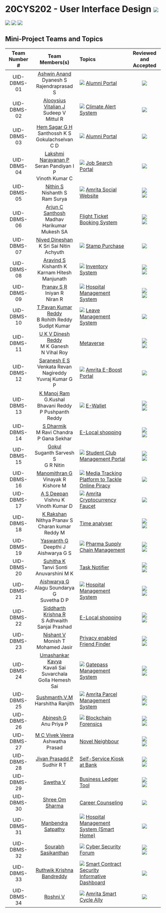 # 20CYS202 - User Interface Design ![](https://img.shields.io/badge/-Live-brightgreen)
![](https://img.shields.io/badge/Batch-21CYS-lightgreen) ![](https://img.shields.io/badge/UG-blue) ![](https://img.shields.io/badge/Subject-UID-blue)

## Mini-Project Teams and Topics

| Team Number # | Team Members(s) | Topics | Reviewed and Accepted | 
|:-------------:|:---------------:|:------|:-----------------------:|
| UID-DBMS-01 | [Ashwin Anand](https://ashuvwxyz.github.io/20CYS202-UID/Mini-Project) <br> Dyanesh S <br> Rajendraprasad S |  ![](https://img.shields.io/badge/Dept-blue) [Alumni Portal](Mini-Project/1) | ![](https://img.shields.io/badge/Completed-darkgreen) <br/>  | 
| UID-DBMS-02 | [Alooysius Vitalian J](https://vitalian2021.github.io/20CYS202-UID/Mini-Project) <br> Sudeep V <br> Mittul R | ![](https://img.shields.io/badge/BRIG-purple) [Climate Alert System](Mini-Project/2) | ![](https://img.shields.io/badge/Accepted-green) <br/>  |
| UID-DBMS-03 | [Hem Sagar G H](https://hemsagar11.github.io/20CYS202-UID/Mini-Project) <br> Santhossh K S <br> Gokulachselvan C D | ![](https://img.shields.io/badge/Dept-blue) [Alumni Portal](Mini-Project/3) | ![](https://img.shields.io/badge/Accepted-green) <br/>  |
| UID-DBMS-04 | [Lakshmi Narayanan P](https://lakshminarayan-p.github.io/20CYS202-UID/Mini-Project) <br> Seran Pandiyan I P <br> Vinoth Kumar C| ![](https://img.shields.io/badge/Dept-blue) [Job Search Portal](Mini-Project/4) | ![](https://img.shields.io/badge/Accepted-green) <br/>  |
| UID-DBMS-05 | [Nithin S](https://ronin7823.github.io/20CYS202-UID/Mini-Project) <br> Nishanth S <br> Ram Surya | ![](https://img.shields.io/badge/Univ-darkblue) [Amrita Social Website](Mini-Project/5) |  ![](https://img.shields.io/badge/Accepted-green) <br/>  ![](https://img.shields.io/badge/Major_Corrections-tomato) |
| UID-DBMS-06 | [Arjun C Santhosh](https://arjun013H.github.io/20CYS202-UID/Mini-Project) <br> Madhav Harikumar <br> Mukesh SA | [Flight Ticket Booking System](Mini-Project/6) | ![](https://img.shields.io/badge/Accepted-green) <br/>  ![](https://img.shields.io/badge/Major_Corrections-tomato) |
| UID-DBMS-07 | [Nived Dineshan](https://nivedd.github.io/20CYS202-UID/Mini-Project) <br> K Sri Sai Nitin <br> Achyuth | ![](https://img.shields.io/badge/BRIG-purple) [Stamp Purchase](Mini-Project/7) |  ![](https://img.shields.io/badge/Completed-darkgreen) <br/>   |
| UID-DBMS-08 | [Aravind S](https://aravind0347.github.io/20CYS202-UID/Mini-Project) <br> Kishanth K <br> Karnam Hitesh Manjunath | ![](https://img.shields.io/badge/BRIG-purple) [Inventory System](Mini-Project/8) | ![](https://img.shields.io/badge/Accepted-green) <br/>  ![](https://img.shields.io/badge/Major_Corrections-tomato) |
| UID-DBMS-09 | [Pranav S R](https://pranav10112003.github.io/20CYS202-UID/Mini-Project) <br> Iniyan R <br> Niran  R | ![](https://img.shields.io/badge/BRIG-purple) [Hospital Management System](Mini-Project/9) | ![](https://img.shields.io/badge/Accepted-green) <br/>  ![](https://img.shields.io/badge/Major_Corrections-tomato) |
| UID-DBMS-10 | [T Pavan Kumar Reddy](https://tpavankumarreddy.github.io/20CYS202-UID/Mini-Project) <br> B Rohith Reddy  <br> Sudipt Kumar | ![](https://img.shields.io/badge/BRIG-purple) [Leave Management System](Mini-Project/10) |  ![](https://img.shields.io/badge/Completed-darkgreen) <br/>  |
| UID-DBMS-11 | [U K V Dinesh Reddy](https://dineshredddy4512.github.io/20CYS202-UID/Mini-Project) <br> M K Ganesh <br> N Vihal Roy | [Metaverse](Mini-Project/11) | ![](https://img.shields.io/badge/Accepted-green) <br/>  ![](https://img.shields.io/badge/Major_Corrections-tomato) |
| UID-DBMS-12 | [Saranesh E S](https://saranesh296.github.io/20CYS202-UID/Mini-Project) <br> Venkata Revan Nagireddy <br> Yuvraj Kumar G P | ![](https://img.shields.io/badge/Univ-darkblue) [Amrita E-Boost Portal](Mini-Project/12) | ![](https://img.shields.io/badge/Accepted-green) <br/> |
| UID-DBMS-13 | [K Manoj Ram](https://manojram8.github.io/20CYS202-UID/Mini-Project) <br> G.Kushal Bhavani Reddy <br> P Pushpanth Reddy | ![](https://img.shields.io/badge/Univ-darkblue) [E-Wallet](Mini-Project/13) | ![](https://img.shields.io/badge/Accepted-green) <br/>  ![](https://img.shields.io/badge/Major_Corrections-tomato) |
| UID-DBMS-14 | [S Dharmik](https://dharmik03scoob.github.io/20CYS202-UID/Mini-Project) <br> M Ravi Chandra <br> P Gana Sekhar| [E-Local shopping](Mini-Project/14) | ![](https://img.shields.io/badge/Accepted-green) <br/>  ![](https://img.shields.io/badge/Minor_Corrections-purple)
| UID-DBMS-15 | [Gokul](https://gokul2003g.github.io/20CYS202-UID/Mini-Project) <br> Suganth Sarvesh S <br> G R Nitin | ![](https://img.shields.io/badge/Univ-darkblue) [Student Club Management Portal](Mini-Project/15) | ![](https://img.shields.io/badge/Accepted-green) <br/>  ![](https://img.shields.io/badge/Minor_Corrections-purple) |
| UID-DBMS-16 | [Manomithran G](https://0xaL4te.github.io/20CYS202-UID/Mini-Project) <br> Vinayak R <br> Kishore M | ![](https://img.shields.io/badge/BRIG-purple) [Media Tracking Platform to Tackle Online Piracy](Mini-Project/16)  |  ![](https://img.shields.io/badge/Accepted-green) <br/> |
| UID-DBMS-17 | [A S Deepan](https://infamousdegen.github.io/20CYS202-UID/Mini-Project) <br> Vishnu K <br> Vinoth Kumar D | ![](https://img.shields.io/badge/BRIG-purple) [Amrita Cryptocurrency Faucet](Mini-Project/17) | ![](https://img.shields.io/badge/Accepted-green) <br/> |
| UID-DBMS-18 | [K Rakshan](https://rakshan-k.github.io/20CYS202-UID/Mini-Project) <br> Nithya Pranav S <br> Charan kumar Reddy M | [Time analyser](Mini-Project/18) | ![](https://img.shields.io/badge/Accepted-green) <br/>  ![](https://img.shields.io/badge/Major_Corrections-tomato) |
| UID-DBMS-19 | [Yaswanth G](https://yaswanth-12.github.io/20CYS202-UID/Mini-Project) <br> Deepthi J <br> Aishwarya G S | ![](https://img.shields.io/badge/BRIG-purple) [Pharma Supply Chain Management](Mini-Project/19) | ![](https://img.shields.io/badge/Accepted-green) <br/>  ![](https://img.shields.io/badge/Minor_Corrections-purple) | 
| UID-DBMS-20 | [Suhitha K](https://ssuhitha.github.io/20CYS202-UID/Mini-Project) <br> Tanvi Sonti <br> Anuvarshini M K | [Task Notifier](Mini-Project/20) | ![](https://img.shields.io/badge/Accepted-green) <br/>  ![](https://img.shields.io/badge/Minor_Corrections-purple) |
| UID-DBMS-21 | [Aishwarya G](https://aishwarya2004g.github.io/20CYS202-UID/Mini-Project) <br> Alagu Soundarya G <br> Suvetha D P | ![](https://img.shields.io/badge/BRIG-purple) [Hospital Management System](Mini-Project/21) | ![](https://img.shields.io/badge/Accepted-green) <br/>  ![](https://img.shields.io/badge/Minor_Corrections-purple) |
| UID-DBMS-22 | [Siddharth Krishna R](https://siddharthkrishna-r.github.io/20CYS202-UID/Mini-Project) <br> S Adhwaith <br> Sanjai Prashad | [E-Local shopping](Mini-Project/22) | ![](https://img.shields.io/badge/Accepted-green) <br/>  ![](https://img.shields.io/badge/Major_Corrections-tomato) |
| UID-DBMS-23 | [Nishant V](https://nishantv2.github.io/20CYS202-UID/Mini-Project) <br> Monish T <br> Mohamed Jasir | [Privacy enabled Friend Finder](Mini-Project/23) | ![](https://img.shields.io/badge/Accepted-green) <br/>  ![](https://img.shields.io/badge/Major_Corrections-tomato) |
| UID-DBMS-24 | [Umashankar Kavya](https://umashankarkavya.github.io/20CYS202-UID/Mini-Project) <br> Kavali Sai Suvarchala <br> Golla Hemesh Sai | ![](https://img.shields.io/badge/Univ-darkblue) [Gatepass Management System](Mini-Project/24) | ![](https://img.shields.io/badge/Accepted-green) <br/>  ![](https://img.shields.io/badge/Major_Corrections-tomato) |
| UID-DBMS-25 |  [Sushmanth.V.M](https://Sushmanthvm.github.io/20CYS202-UID/Mini-Project) <br> Harshitha Ranjith  | ![](https://img.shields.io/badge/Univ-darkblue) [Amrita Parcel Management System](Mini-Project/25) |  ![](https://img.shields.io/badge/Accepted-green) <br/>  ![](https://img.shields.io/badge/Minor_Corrections-purple) |
| UID-DBMS-26 | [Abinesh G](https://abi-008.github.io/20CYS202-UID/Mini-Project) <br> Anu Priya P | ![](https://img.shields.io/badge/BRIG-purple) [Blockchain Forensics](Mini-Project/26) | ![](https://img.shields.io/badge/Accepted-green) <br/>  ![](https://img.shields.io/badge/Major_Corrections-tomato) | 
| UID-DBMS-27 | [M C Vivek Veera](https://vivek-veera.github.io/20CYS202-UID/Mini-Project) <br> Ashwatha Prasad | [Novel Neighbour](Mini-Project/27) | ![](https://img.shields.io/badge/Accepted-green) <br/>  ![](https://img.shields.io/badge/Major_Corrections-tomato) |
| UID-DBMS-28 | [Jivan Prasadd P](https://jivanprasadd.github.io/20CYS202-UID/Mini-Project) <br> Sudhir R T | [Self-Service Kiosk at Bank](Mini-Project/28) | ![](https://img.shields.io/badge/Accepted-green) <br/>  ![](https://img.shields.io/badge/Major_Corrections-tomato) |
| UID-DBMS-29 | [Swetha V](https://swethav79.github.io/20CYS202-UID/Mini-Project) | [Business Ledger Tool](Mini-Project/29) | ![](https://img.shields.io/badge/Accepted-green) <br/>  ![](https://img.shields.io/badge/Major_Corrections-tomato) |
| UID-DBMS-30 | [Shree Om Sharma](https://shreeom03.github.io/20CYS202-UID/Mini-Project) | [Career Counseling](Mini-Project/30) | ![](https://img.shields.io/badge/Completed-darkgreen) <br/> |
| UID-DBMS-31 | [Manbendra Satpathy](https://manbendra2014.github.io/20CYS202-UID/Mini-Project) | ![](https://img.shields.io/badge/BRIG-purple) [Hospital Management System (Smart Home)](Mini-Project/31) |  ![](https://img.shields.io/badge/Completed-darkgreen) <br/> | 
| UID-DBMS-32 | [Sourabh Sasikanthan](https://CYS20212025.github.io/20CYS202-UID/Mini-Project) | ![](https://img.shields.io/badge/Dept-blue) [Cyber Security Forum](Mini-Project/32) | ![](https://img.shields.io/badge/Accepted-green) <br/>  ![](https://img.shields.io/badge/Major_Corrections-tomato) |
| UID-DBMS-33 | [Ruthwik Krishna Bandreddy](https://ruthwik2610.github.io/20CYS202-UID/Mini-Project) | ![](https://img.shields.io/badge/BRIG-purple) [Smart Contract Security Informative Dashboard](Mini-Project/33) |  ![](https://img.shields.io/badge/Completed-darkgreen) <br/>| 
| UID-DBMS-34 | [Roshni V](https://ceramapleheart.github.io/20CYS202-UID/Mini-Project) | ![](https://img.shields.io/badge/BRIG-purple) [Amrita Smart Cycle Ally](Mini-Project/34) | ![](https://img.shields.io/badge/Accepted-green) <br/> | 
